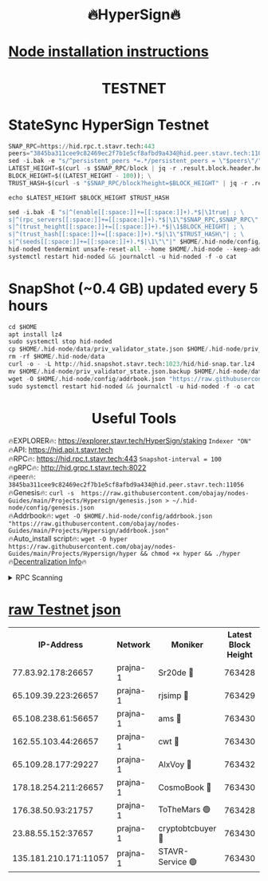 <h1 align="center"> 🔥HyperSign🔥</h1>

[Node installation instructions](https://github.com/obajay/nodes-Guides/tree/main/Projects/Hypersign)
=

<h1 align="center"> TESTNET</h1>

# StateSync HyperSign Testnet
```python
SNAP_RPC=https://hid.rpc.t.stavr.tech:443
peers="3845ba311cee9c82469ec2f7b1e5cf8afbd9a434@hid.peer.stavr.tech:11056"
sed -i.bak -e "s/^persistent_peers *=.*/persistent_peers = \"$peers\"/" $HOME/.hid-node/config/config.toml
LATEST_HEIGHT=$(curl -s $SNAP_RPC/block | jq -r .result.block.header.height); \
BLOCK_HEIGHT=$((LATEST_HEIGHT - 100)); \
TRUST_HASH=$(curl -s "$SNAP_RPC/block?height=$BLOCK_HEIGHT" | jq -r .result.block_id.hash)

echo $LATEST_HEIGHT $BLOCK_HEIGHT $TRUST_HASH

sed -i.bak -E "s|^(enable[[:space:]]+=[[:space:]]+).*$|\1true| ; \
s|^(rpc_servers[[:space:]]+=[[:space:]]+).*$|\1\"$SNAP_RPC,$SNAP_RPC\"| ; \
s|^(trust_height[[:space:]]+=[[:space:]]+).*$|\1$BLOCK_HEIGHT| ; \
s|^(trust_hash[[:space:]]+=[[:space:]]+).*$|\1\"$TRUST_HASH\"| ; \
s|^(seeds[[:space:]]+=[[:space:]]+).*$|\1\"\"|" $HOME/.hid-node/config/config.toml
hid-noded tendermint unsafe-reset-all --home $HOME/.hid-node --keep-addr-book
systemctl restart hid-noded && journalctl -u hid-noded -f -o cat
```
# SnapShot (~0.4 GB) updated every 5 hours
```python
cd $HOME
apt install lz4
sudo systemctl stop hid-noded
cp $HOME/.hid-node/data/priv_validator_state.json $HOME/.hid-node/priv_validator_state.json.backup
rm -rf $HOME/.hid-node/data
curl -o - -L http://hid.snapshot.stavr.tech:1023/hid/hid-snap.tar.lz4 | lz4 -c -d - | tar -x -C $HOME/.hid-node --strip-components 2
mv $HOME/.hid-node/priv_validator_state.json.backup $HOME/.hid-node/data/priv_validator_state.json
wget -O $HOME/.hid-node/config/addrbook.json "https://raw.githubusercontent.com/obajay/nodes-Guides/main/Projects/Hypersign/addrbook.json"
sudo systemctl restart hid-noded && journalctl -u hid-noded -f -o cat
```

 <h1 align="center"> Useful Tools</h1>

🔥EXPLORER🔥:      https://explorer.stavr.tech/HyperSign/staking        `Indexer "ON"` \
🔥API:             https://hid.api.t.stavr.tech \
🔥RPC🔥:           https://hid.rpc.t.stavr.tech:443              `Snapshot-interval = 100` \
🔥gRPC🔥:          http://hid.grpc.t.stavr.tech:8022 \
🔥peer🔥:          `3845ba311cee9c82469ec2f7b1e5cf8afbd9a434@hid.peer.stavr.tech:11056` \
🔥Genesis🔥:     ```curl -s  https://raw.githubusercontent.com/obajay/nodes-Guides/main/Projects/Hypersign/genesis.json > ~/.hid-node/config/genesis.json``` \
🔥Addrbook🔥:    ```wget -O $HOME/.hid-node/config/addrbook.json "https://raw.githubusercontent.com/obajay/nodes-Guides/main/Projects/Hypersign/addrbook.json"``` \
🔥Auto_install script🔥: ```wget -O hyper https://raw.githubusercontent.com/obajay/nodes-Guides/main/Projects/Hypersign/hyper && chmod +x hyper && ./hyper``` \
🔥[Decentralization Info](https://github.com/obajay/StateSync-snapshots/tree/main/Projects/Hypersign/Decentralization)🔥

<details>
<summary>RPC Scanning</summary>

<h2 align="center"> We scan nodes in real time every 4 hours. And we provide the final result of RPC endpoints.
We cannot influence the operation of these nodes in any way. </h2>


```python
If Voting Power is higher than 0 --> then the Node is a validator of the network and may be subject to attack and be a potential threat to the chain.
```
```python
We marked such validators with a red symbol
```

</details>

[raw Testnet json](https://rpc-check.hypert.stavr.tech/hypert/rpc-hypert-result.json)
=

<table><tr><th>IP-Address</th><th>Network</th><th>Moniker</th><th>Latest Block Height</th><th>Earliest Block Height</th><th>Catching Up</th><th>Tx Index</th><th>Voting Power</th><th>Scan Time</th></tr><tr><td>77.83.92.178:26657</td><td>prajna-1</td><td>Sr20de 🔴</td><td>763428</td><td>1</td><td>False</td><td>on</td><td>1080256</td><td>2024-02-07T23:10:41.748633100UTC</td></tr><tr><td>65.109.39.223:26657</td><td>prajna-1</td><td>rjsimp 🔴</td><td>763429</td><td>1</td><td>False</td><td>on</td><td>1159401</td><td>2024-02-07T23:10:44.655613487UTC</td></tr><tr><td>65.108.238.61:56657</td><td>prajna-1</td><td>ams 🔴</td><td>763430</td><td>1</td><td>False</td><td>on</td><td>1197497</td><td>2024-02-07T23:10:51.496990559UTC</td></tr><tr><td>162.55.103.44:26657</td><td>prajna-1</td><td>cwt 🔴</td><td>763430</td><td>1</td><td>False</td><td>on</td><td>989833</td><td>2024-02-07T23:10:54.153002463UTC</td></tr><tr><td>65.109.28.177:29227</td><td>prajna-1</td><td>AlxVoy 🔴</td><td>763432</td><td>1</td><td>False</td><td>on</td><td>1073855</td><td>2024-02-07T23:11:02.962831150UTC</td></tr><tr><td>178.18.254.211:26657</td><td>prajna-1</td><td>CosmoBook 🔴</td><td>763430</td><td>108201</td><td>False</td><td>on</td><td>990495</td><td>2024-02-07T23:10:51.144729226UTC</td></tr><tr><td>176.38.50.93:21757</td><td>prajna-1</td><td>ToTheMars 🟢</td><td>763428</td><td>635201</td><td>False</td><td>on</td><td>0</td><td>2024-02-07T23:10:42.263068658UTC</td></tr><tr><td>23.88.55.152:37657</td><td>prajna-1</td><td>cryptobtcbuyer 🔴</td><td>763430</td><td>663430</td><td>False</td><td>on</td><td>1182872</td><td>2024-02-07T23:10:54.425059321UTC</td></tr><tr><td>135.181.210.171:11057</td><td>prajna-1</td><td>STAVR-Service 🟢</td><td>763430</td><td>762101</td><td>False</td><td>on</td><td>0</td><td>2024-02-07T23:10:51.834167263UTC</td></tr></table>
